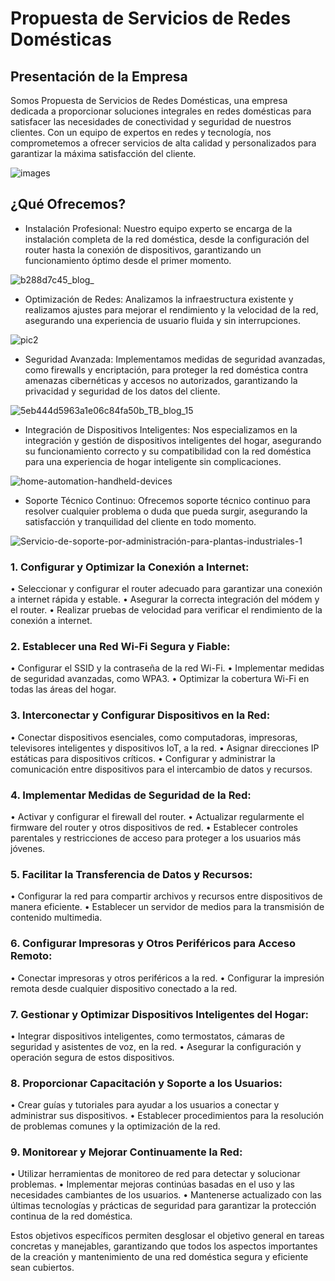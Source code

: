 # Propuesta de Servicios de Redes Domésticas

## Presentación de la Empresa
Somos Propuesta de Servicios de Redes Domésticas, una empresa dedicada a proporcionar soluciones integrales en redes domésticas para satisfacer las necesidades de conectividad y seguridad de nuestros clientes. Con un equipo de expertos en redes y tecnología, nos comprometemos a ofrecer servicios de alta calidad y personalizados para garantizar la máxima satisfacción del cliente.

 ![images](https://github.com/Onhofre/ProyectoPAR/assets/170147666/b95e4506-e923-4d1a-8e80-367fb1272087)

## ¿Qué Ofrecemos?
* Instalación Profesional: Nuestro equipo experto se encarga de la instalación completa de la red doméstica, desde la configuración del router hasta la conexión de dispositivos, garantizando un funcionamiento óptimo desde el primer momento.

![b288d7c45_blog_](https://github.com/Onhofre/ProyectoPAR/assets/170147666/197aee6b-9b5c-431f-b6d1-8c3161900572)

* Optimización de Redes: Analizamos la infraestructura existente y realizamos ajustes para mejorar el rendimiento y la velocidad de la red, asegurando una experiencia de usuario fluida y sin interrupciones.

![pic2](https://github.com/Onhofre/ProyectoPAR/assets/170147666/d962295d-fcd3-4494-a601-cd1efef2ffe6)

* Seguridad Avanzada: Implementamos medidas de seguridad avanzadas, como firewalls y encriptación, para proteger la red doméstica contra amenazas cibernéticas y accesos no autorizados, garantizando la privacidad y seguridad de los datos del cliente.

![5eb444d5963a1e06c84fa50b_TB_blog_15](https://github.com/Onhofre/ProyectoPAR/assets/170147666/d15bcb39-05ce-483b-b015-77f88ca61f94)


* Integración de Dispositivos Inteligentes: Nos especializamos en la integración y gestión de dispositivos inteligentes del hogar, asegurando su funcionamiento correcto y su compatibilidad con la red doméstica para una experiencia de hogar inteligente sin complicaciones.

![home-automation-handheld-devices](https://github.com/Onhofre/ProyectoPAR/assets/170147666/7394c9fc-d6bf-458a-90e0-90bb957dcb04)


* Soporte Técnico Continuo: Ofrecemos soporte técnico continuo para resolver cualquier problema o duda que pueda surgir, asegurando la satisfacción y tranquilidad del cliente en todo momento.

![Servicio-de-soporte-por-administración-para-plantas-industriales-1](https://github.com/Onhofre/ProyectoPAR/assets/170147666/0faf3af4-da73-43aa-87b3-b87a430e68a0)


### 1.	Configurar y Optimizar la Conexión a Internet:

•	Seleccionar y configurar el router adecuado para garantizar una conexión a internet rápida y estable.
•	Asegurar la correcta integración del módem y el router.
•	Realizar pruebas de velocidad para verificar el rendimiento de la conexión a internet.

### 2.	Establecer una Red Wi-Fi Segura y Fiable:

•	Configurar el SSID y la contraseña de la red Wi-Fi.
•	Implementar medidas de seguridad avanzadas, como WPA3.
•	Optimizar la cobertura Wi-Fi en todas las áreas del hogar.

### 3.	Interconectar y Configurar Dispositivos en la Red:

•	Conectar dispositivos esenciales, como computadoras, impresoras, televisores inteligentes y dispositivos IoT, a la red.
•	Asignar direcciones IP estáticas para dispositivos críticos.
•	Configurar y administrar la comunicación entre dispositivos para el intercambio de datos y recursos.

### 4.	Implementar Medidas de Seguridad de la Red:

•	Activar y configurar el firewall del router.
•	Actualizar regularmente el firmware del router y otros dispositivos de red.
•	Establecer controles parentales y restricciones de acceso para proteger a los usuarios más jóvenes.

### 5.	Facilitar la Transferencia de Datos y Recursos:

•	Configurar la red para compartir archivos y recursos entre dispositivos de manera eficiente.
•	Establecer un servidor de medios para la transmisión de contenido multimedia.

### 6.	Configurar Impresoras y Otros Periféricos para Acceso Remoto:

•	Conectar impresoras y otros periféricos a la red.
•	Configurar la impresión remota desde cualquier dispositivo conectado a la red.

### 7.	Gestionar y Optimizar Dispositivos Inteligentes del Hogar:

•	Integrar dispositivos inteligentes, como termostatos, cámaras de seguridad y asistentes de voz, en la red.
•	Asegurar la configuración y operación segura de estos dispositivos.

### 8.	Proporcionar Capacitación y Soporte a los Usuarios:

•	Crear guías y tutoriales para ayudar a los usuarios a conectar y administrar sus dispositivos.
•	Establecer procedimientos para la resolución de problemas comunes y la optimización de la red.

### 9.	Monitorear y Mejorar Continuamente la Red:

•	Utilizar herramientas de monitoreo de red para detectar y solucionar problemas.
•	Implementar mejoras continúas basadas en el uso y las necesidades cambiantes de los usuarios.
•	Mantenerse actualizado con las últimas tecnologías y prácticas de seguridad para garantizar la protección continua de la red doméstica.

Estos objetivos específicos permiten desglosar el objetivo general en tareas concretas y manejables, garantizando que todos los aspectos importantes de la creación y mantenimiento de una red doméstica segura y eficiente sean cubiertos.







